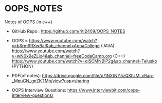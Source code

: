# OOPS_NOTES
Notes of OOPS (in c++)

- GitHub Repo : https://github.com/riti2409/OOPS_NOTES

- OOPS =  https://www.youtube.com/watch?v=bSrm9RXwBaI&ab_channel=ApnaCollege (JAVA)<br>
          https://www.youtube.com/watch?v=wN0x9eZLix4&ab_channel=freeCodeCamp.org (C++)<br>
          https://www.youtube.com/watch?v=qiSCMNBIP2g&ab_channel=Telusko (PYTHON)
          

- PDF(of notes): https://drive.google.com/file/d/1NXtNY5zQXIUMLcBan-_MpuGN_gnZKTMh/view?usp=sharing

- OOPS Interview Questions: https://www.interviewbit.com/oops-interview-questions/
